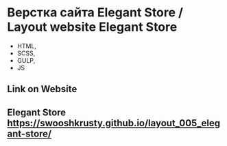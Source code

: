 # Верстка сайта Elegant Store / Layout website Elegant Store

- HTML,
- SCSS,
- GULP,
- JS

## Link on Website
## Elegant Store https://swooshkrusty.github.io/layout_005_elegant-store/
